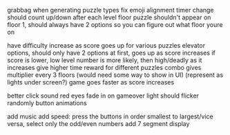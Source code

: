 grabbag when generating puzzle types
fix emoji alignment
timer change should count up/down after each level
floor puzzle shouldn't appear on floor 1, should always have 2 options so you can figure out what floor youre on

have difficulty increase as score goes up for various puzzles
elevator options, should only have 2 options at first, goes up as score increases
if score is lower, low level number is more likely, then high/deadly as it increases
give higher time reward for different puzzles
combo gives multiplier every 3 floors (would need some way to show in UI) (represent as lights under screen?)
game goes faster as score increases

better click sound
red eyes fade in on gameover
light should flicker randomly
button animations

add music
add speed: press the buttons in order smallest to largest/vice versa, select only the odd/even numbers
add 7 segment display
